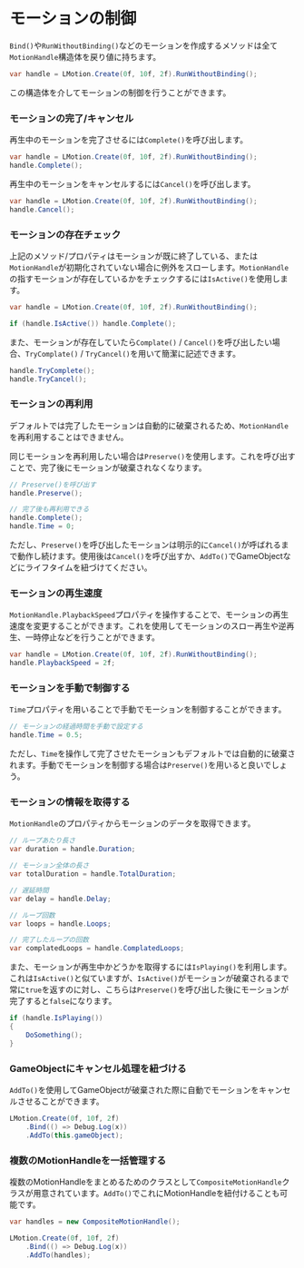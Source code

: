 # モーションの制御

`Bind()`や`RunWithoutBinding()`などのモーションを作成するメソッドは全て`MotionHandle`構造体を戻り値に持ちます。

```cs
var handle = LMotion.Create(0f, 10f, 2f).RunWithoutBinding();
```

この構造体を介してモーションの制御を行うことができます。

### モーションの完了/キャンセル

再生中のモーションを完了させるには`Complete()`を呼び出します。

```cs
var handle = LMotion.Create(0f, 10f, 2f).RunWithoutBinding();
handle.Complete();
```

再生中のモーションをキャンセルするには`Cancel()`を呼び出します。

```cs
var handle = LMotion.Create(0f, 10f, 2f).RunWithoutBinding();
handle.Cancel();
```

### モーションの存在チェック

上記のメソッド/プロパティはモーションが既に終了している、または`MotionHandle`が初期化されていない場合に例外をスローします。`MotionHandle`の指すモーションが存在しているかをチェックするには`IsActive()`を使用します。

```cs
var handle = LMotion.Create(0f, 10f, 2f).RunWithoutBinding();

if (handle.IsActive()) handle.Complete();
```

また、モーションが存在していたら`Complate()` / `Cancel()`を呼び出したい場合、`TryComplate()` / `TryCancel()`を用いて簡潔に記述できます。

```cs
handle.TryComplete();
handle.TryCancel();
```

### モーションの再利用

デフォルトでは完了したモーションは自動的に破棄されるため、`MotionHandle`を再利用することはできません。

同じモーションを再利用したい場合は`Preserve()`を使用します。これを呼び出すことで、完了後にモーションが破棄されなくなります。

```cs
// Preserve()を呼び出す
handle.Preserve();

// 完了後も再利用できる
handle.Complete();
handle.Time = 0;
```

ただし、`Preserve()`を呼び出したモーションは明示的に`Cancel()`が呼ばれるまで動作し続けます。使用後は`Cancel()`を呼び出すか、`AddTo()`でGameObjectなどにライフタイムを紐づけてください。

### モーションの再生速度

`MotionHandle.PlaybackSpeed`プロパティを操作することで、モーションの再生速度を変更することができます。これを使用してモーションのスロー再生や逆再生、一時停止などを行うことができます。

```cs
var handle = LMotion.Create(0f, 10f, 2f).RunWithoutBinding();
handle.PlaybackSpeed = 2f;
```

### モーションを手動で制御する

`Time`プロパティを用いることで手動でモーションを制御することができます。

```cs
// モーションの経過時間を手動で設定する
handle.Time = 0.5;
```

ただし、`Time`を操作して完了させたモーションもデフォルトでは自動的に破棄されます。手動でモーションを制御する場合は`Preserve()`を用いると良いでしょう。

### モーションの情報を取得する

`MotionHandle`のプロパティからモーションのデータを取得できます。

```cs
// ループあたり長さ
var duration = handle.Duration;

// モーション全体の長さ
var totalDuration = handle.TotalDuration;

// 遅延時間
var delay = handle.Delay;

// ループ回数
var loops = handle.Loops;

// 完了したループの回数
var complatedLoops = handle.ComplatedLoops;
```

また、モーションが再生中かどうかを取得するには`IsPlaying()`を利用します。これは`IsActive()`と似ていますが、`IsActive()`がモーションが破棄されるまで常に`true`を返すのに対し、こちらは`Preserve()`を呼び出した後にモーションが完了すると`false`になります。

```cs
if (handle.IsPlaying())
{
    DoSomething();
}
```

### GameObjectにキャンセル処理を紐づける

`AddTo()`を使用してGameObjectが破棄された際に自動でモーションをキャンセルさせることができます。

```cs
LMotion.Create(0f, 10f, 2f)
    .Bind(() => Debug.Log(x))
    .AddTo(this.gameObject);
```

### 複数のMotionHandleを一括管理する

複数のMotionHandleをまとめるためのクラスとして`CompositeMotionHandle`クラスが用意されています。`AddTo()`でこれにMotionHandleを紐付けることも可能です。

```cs
var handles = new CompositeMotionHandle();

LMotion.Create(0f, 10f, 2f)
    .Bind(() => Debug.Log(x))
    .AddTo(handles);
```